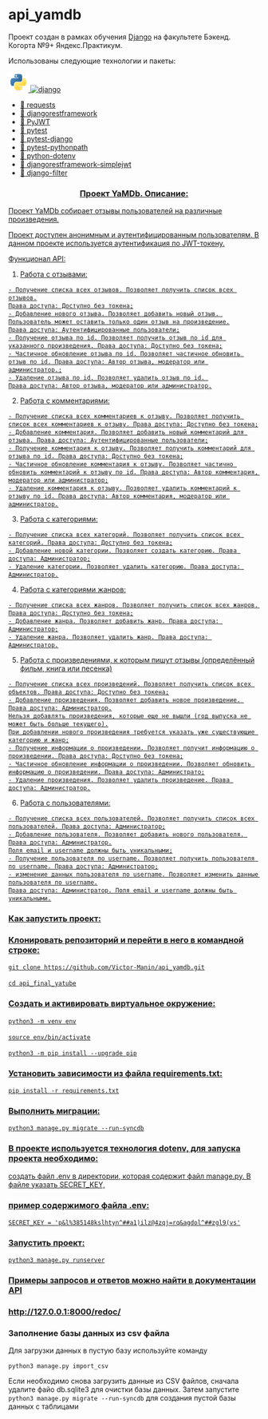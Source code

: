# api_yamdb

Проект создан в рамках обучения <a href="https://www.djangoproject.com/" target="_blank" rel="noreferrer">Django</a> на факультете Бэкенд. Когорта №9+ Яндекс.Практикум.

Использованы следующие технологии и пакеты:
<p align="left"> 
<a href="https://www.python.org" target="_blank" rel="noreferrer"> <img src="https://raw.githubusercontent.com/devicons/devicon/master/icons/python/python-original.svg" alt="python" width="40" height="40"> </a>
<a href="https://www.djangoproject.com/" target="_blank" rel="noreferrer"> <img src="https://cdn.worldvectorlogo.com/logos/django.svg" alt="django" width="40" height="40"/>
</p>

- 🔭 requests
- 🔭 djangorestframework
- 🔭 PyJWT
- 🔭 pytest
- 🔭 pytest-django
- 🔭 pytest-pythonpath
- 🔭 python-dotenv
- 🔭 djangorestframework-simplejwt
- 🔭 django-filter

<h3 align="center">Проект YaMDb. Описание:</h3>
<p align="left">Проект YaMDb собирает отзывы пользователей на различные произведения.</p>
<p align="left">Проект доступен анонимным и аутентифицированным пользователям. 
В данном проекте используется аутентификация по JWT-токену.</p>

Функционал API:

1. Работа с отзывами:

```
- Получение списка всех отзывов. Позволяет получить список всех отзывов.
Права доступа: Доступно без токена;
- Добавление нового отзыва. Позволяет добавить новый отзыв. Пользователь может оставить только один отзыв на произведение.
Права доступа: Аутентифицированные пользователи;
- Получение отзыва по id. Позволяет получить отзыв по id для указанного произведения. Права доступа: Доступно без токена;
- Частичное обновление отзыва по id. Позволяет частичное обновить отзыв по id. Права доступа: Автор отзыва, модератор или администратор.;
- Удаление отзыва по id. Позволяет удалить отзыв по id. 
Права доступа: Автор отзыва, модератор или администратор.
```

2. Работа с комментариями:

```
- Получение списка всех комментариев к отзыву. Позволяет получить список всех комментариев к отзыву. Права доступа: Доступно без токена;
- Добавление комментария. Позволяет добавить новый комментарий для отзыва. Права доступа: Аутентифицированные пользователи;
- Получение комментария к отзыву. Позволяет получить комментарий для отзыва по id. Права доступа: Доступно без токена;
- Частичное обновление комментария к отзыву. Позволяет частично обновить комментарий к отзыву по id. Права доступа: Автор комментария, модератор или администратор;
- Удаление комментария к отзыву. Позволяет удалить комментарий к отзыву по id. Права доступа: Автор комментария, модератор или администратор.
```

3. Работа с категориями:

```
- Получение списка всех категорий. Позволяет получить список всех категорий. Права доступа: Доступно без токена;
- Добавление новой категории. Позволяет создать категорию. Права доступа: Администратор;
- Удаление категории. Позволяет удалить категорию. Права доступа: Администратор.
```

4. Работа с категориями жанров:

```
- Получение списка всех жанров. Позволяет получить список всех жанров. Права доступа: Доступно без токена;
- Добавление жанра. Позволяет добавить жанр. Права доступа: Администратор;
- Удаление жанра. Позволяет удалить жанр. Права доступа: Администратор.

```

5. Работа с произведениями, к которым пишут отзывы (определённый фильм, книга или песенка)

```
- Получение списка всех произведений. Позволяет получить список всех объектов. Права доступа: Доступно без токена;
- Добавление произведения. Позволяет добавить новое произведение. Права доступа: Администратор.
Нельзя добавлять произведения, которые еще не вышли (год выпуска не может быть больше текущего).
При добавлении нового произведения требуется указать уже существующие категорию и жанр;
- Получение информации о произведении. Позволяет получит информацию о произведении. Права доступа: Доступно без токена;
- Частичное обновление информации о произведении. Позволяет обновить информацию о произведении. Права доступа: Администрато;
- Удаление произведения. Позволяет удалить произведение. Права доступа: Администратор.
```

6. Работа с пользователями:

```
- Получение списка всех пользователей. Позволяет получить список всех пользователей. Права доступа: Администратор;
- Добавление пользователя. Позволяет добавить нового пользователя. Права доступа: Администратор.
Поля email и username должны быть уникальными;
- Получение пользователя по username. Позволяет получить пользователя по username. Права доступа: Администратор;
- изменение данных пользователя по username. Позволяет изменить данные пользователя по username.
Права доступа: Администратор. Поля email и username должны быть уникальными.

```

<h3 align="left">Как запустить проект:</h3>

### Клонировать репозиторий и перейти в него в командной строке:

```
git clone https://github.com/Victor-Manin/api_yamdb.git

cd api_final_yatube
```

### Cоздать и активировать виртуальное окружение:

```
python3 -m venv env

source env/bin/activate

python3 -m pip install --upgrade pip
```

### Установить зависимости из файла requirements.txt:

```
pip install -r requirements.txt
```

### Выполнить миграции:

```
python3 manage.py migrate --run-syncdb
```

### В проекте используется технология dotenv, для запуска проекта необходимо: 
создать файл .env в директории, которая содержит файл manage.py. В файле указать SECRET_KEY, 
### пример содержимого файла .env:

```
SECRET_KEY = 'p&l%385148kslhtyn^##a1)ilz@4zqj=rq&agdol^##zgl9(vs'
```

### Запустить проект:

```
python3 manage.py runserver
```

### Примеры запросов и ответов можно найти в документации API
### http://127.0.0.1:8000/redoc/

### Заполнение базы данных из csv файла

Для загрузки данных в пустую базу используйте команду 

```
python3 manage.py import_csv
```

Если необходимо снова загрузить данные из CSV файлов, сначала удалите файо db.sqlite3 для очистки базы данных.
Затем запустите `python3 manage.py migrate --run-syncdb` для создания пустой базы данных с таблицами
